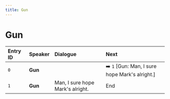 ```yaml
---
title: Gun
---
```


# Gun


| Entry ID | Speaker | Dialogue | Next |
| :------- | :------ | :------- | :------------ |
| `0` | **Gun** |  | ➡️ `1` \[Gun: Man, I sure hope Mark's alright\.\] |
| `1` | **Gun** | Man, I sure hope Mark's alright\. | End |
